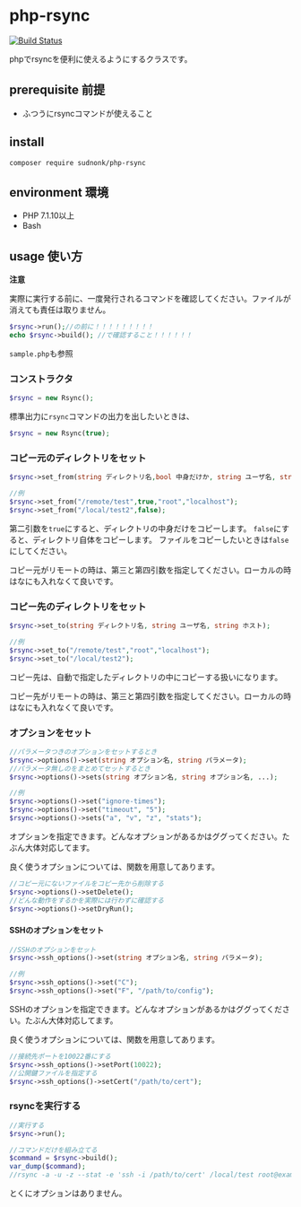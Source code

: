 # php-rsync
[![Build Status](https://travis-ci.org/sudnonk/php-rsync.svg?branch=master)](https://travis-ci.org/sudnonk/php-rsync)

phpでrsyncを便利に使えるようにするクラスです。

## prerequisite 前提
- ふつうにrsyncコマンドが使えること

## install 
`composer require sudnonk/php-rsync`

## environment 環境
- PHP 7.1.10以上
- Bash

## usage 使い方
**注意**

実際に実行する前に、一度発行されるコマンドを確認してください。ファイルが消えても責任は取りません。
```php
$rsync->run();//の前に！！！！！！！！！
echo $rsync->build(); //で確認すること！！！！！！
```

`sample.php`も参照

### コンストラクタ
```php
$rsync = new Rsync();
```

標準出力に`rsync`コマンドの出力を出したいときは、
```php
$rsync = new Rsync(true);
```

### コピー元のディレクトリをセット
```php
$rsync->set_from(string ディレクトリ名,bool 中身だけか, string ユーザ名, string ホスト);

//例
$rsync->set_from("/remote/test",true,"root","localhost");
$rsync->set_from("/local/test2",false);
```

第二引数を`true`にすると、ディレクトリの中身だけをコピーします。
`false`にすると、ディレクトリ自体をコピーします。
ファイルをコピーしたいときは`false`にしてください。

コピー元がリモートの時は、第三と第四引数を指定してください。ローカルの時はなにも入れなくて良いです。

### コピー先のディレクトリをセット
```php
$rsync->set_to(string ディレクトリ名, string ユーザ名, string ホスト);

//例
$rsync->set_to("/remote/test","root","localhost");
$rsync->set_to("/local/test2");
```

コピー先は、自動で指定したディレクトリの中にコピーする扱いになります。

コピー先がリモートの時は、第三と第四引数を指定してください。ローカルの時はなにも入れなくて良いです。

### オプションをセット
```php
//パラメータつきのオプションをセットするとき
$rsync->options()->set(string オプション名, string パラメータ);
//パラメータ無しのをまとめてセットするとき
$rsync->options()->sets(string オプション名, string オプション名, ...);

//例
$rsync->options()->set("ignore-times");
$rsync->options()->set("timeout", "5");
$rsync->options()->sets("a", "v", "z", "stats");
```

オプションを指定できます。どんなオプションがあるかはググってください。たぶん大体対応してます。

良く使うオプションについては、関数を用意してあります。

```php
//コピー元にないファイルをコピー先から削除する
$rsync->options()->setDelete();
//どんな動作をするかを実際には行わずに確認する
$rsync->options()->setDryRun();
```

#### SSHのオプションをセット
```php
//SSHのオプションをセット
$rsync->ssh_options()->set(string オプション名, string パラメータ);

//例
$rsync->ssh_options()->set("C");
$rsync->ssh_options()->set("F", "/path/to/config");
```

SSHのオプションを指定できます。どんなオプションがあるかはググってください。たぶん大体対応してます。
                          
良く使うオプションについては、関数を用意してあります。

```php
//接続先ポートを10022番にする
$rsync->ssh_options()->setPort(10022);
//公開鍵ファイルを指定する
$rsync->ssh_options()->setCert("/path/to/cert");
```

### rsyncを実行する
```php
//実行する
$rsync->run();

//コマンドだけを組み立てる
$command = $rsync->build();
var_dump($command);
//rsync -a -u -z --stat -e 'ssh -i /path/to/cert' /local/test root@example.com:/remote/test
```

とくにオプションはありません。


